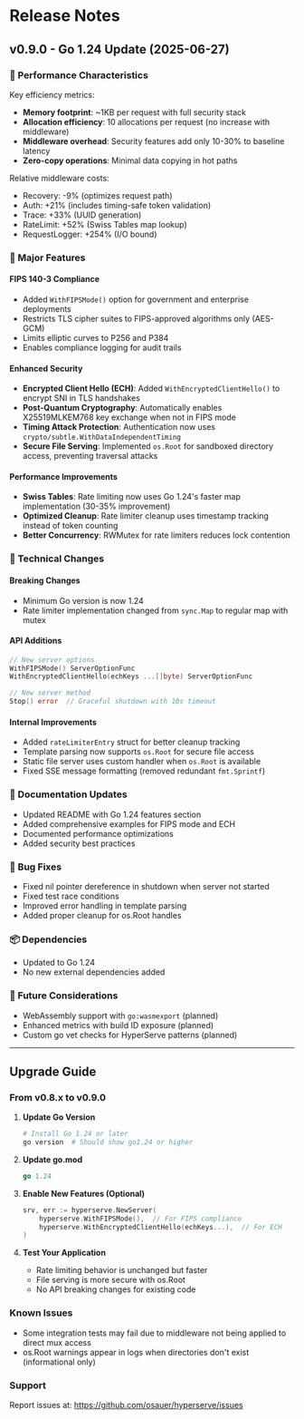 # Release Notes

## v0.9.0 - Go 1.24 Update (2025-06-27)

### 🎯 Performance Characteristics

Key efficiency metrics:
- **Memory footprint**: ~1KB per request with full security stack
- **Allocation efficiency**: 10 allocations per request (no increase with middleware)
- **Middleware overhead**: Security features add only 10-30% to baseline latency
- **Zero-copy operations**: Minimal data copying in hot paths

Relative middleware costs:
- Recovery: -9% (optimizes request path)
- Auth: +21% (includes timing-safe token validation)
- Trace: +33% (UUID generation)
- RateLimit: +52% (Swiss Tables map lookup)
- RequestLogger: +254% (I/O bound)

### 🚀 Major Features

#### FIPS 140-3 Compliance
- Added `WithFIPSMode()` option for government and enterprise deployments
- Restricts TLS cipher suites to FIPS-approved algorithms only (AES-GCM)
- Limits elliptic curves to P256 and P384
- Enables compliance logging for audit trails

#### Enhanced Security
- **Encrypted Client Hello (ECH)**: Added `WithEncryptedClientHello()` to encrypt SNI in TLS handshakes
- **Post-Quantum Cryptography**: Automatically enables X25519MLKEM768 key exchange when not in FIPS mode
- **Timing Attack Protection**: Authentication now uses `crypto/subtle.WithDataIndependentTiming`
- **Secure File Serving**: Implemented `os.Root` for sandboxed directory access, preventing traversal attacks

#### Performance Improvements
- **Swiss Tables**: Rate limiting now uses Go 1.24's faster map implementation (30-35% improvement)
- **Optimized Cleanup**: Rate limiter cleanup uses timestamp tracking instead of token counting
- **Better Concurrency**: RWMutex for rate limiters reduces lock contention

### 🔧 Technical Changes

#### Breaking Changes
- Minimum Go version is now 1.24
- Rate limiter implementation changed from `sync.Map` to regular map with mutex

#### API Additions
```go
// New server options
WithFIPSMode() ServerOptionFunc
WithEncryptedClientHello(echKeys ...[]byte) ServerOptionFunc

// New server method
Stop() error  // Graceful shutdown with 10s timeout
```

#### Internal Improvements
- Added `rateLimiterEntry` struct for better cleanup tracking
- Template parsing now supports `os.Root` for secure file access
- Static file server uses custom handler when `os.Root` is available
- Fixed SSE message formatting (removed redundant `fmt.Sprintf`)

### 📝 Documentation Updates
- Updated README with Go 1.24 features section
- Added comprehensive examples for FIPS mode and ECH
- Documented performance optimizations
- Added security best practices

### 🐛 Bug Fixes
- Fixed nil pointer dereference in shutdown when server not started
- Fixed test race conditions
- Improved error handling in template parsing
- Added proper cleanup for os.Root handles

### 📦 Dependencies
- Updated to Go 1.24
- No new external dependencies added

### 🔮 Future Considerations
- WebAssembly support with `go:wasmexport` (planned)
- Enhanced metrics with build ID exposure (planned)
- Custom go vet checks for HyperServe patterns (planned)

---

## Upgrade Guide

### From v0.8.x to v0.9.0

1. **Update Go Version**
   ```bash
   # Install Go 1.24 or later
   go version  # Should show go1.24 or higher
   ```

2. **Update go.mod**
   ```go
   go 1.24
   ```

3. **Enable New Features (Optional)**
   ```go
   srv, err := hyperserve.NewServer(
       hyperserve.WithFIPSMode(),  // For FIPS compliance
       hyperserve.WithEncryptedClientHello(echKeys...),  // For ECH
   )
   ```

4. **Test Your Application**
   - Rate limiting behavior is unchanged but faster
   - File serving is more secure with os.Root
   - No API breaking changes for existing code

### Known Issues
- Some integration tests may fail due to middleware not being applied to direct mux access
- os.Root warnings appear in logs when directories don't exist (informational only)

### Support
Report issues at: https://github.com/osauer/hyperserve/issues